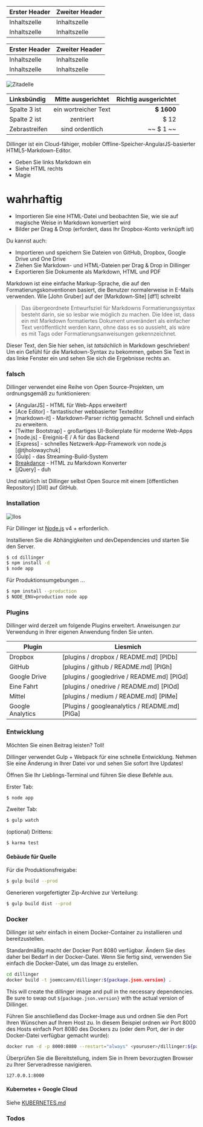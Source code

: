 Erster Header | Zweiter Header
--- | ---
Inhaltszelle | Inhaltszelle
Inhaltszelle | Inhaltszelle

Erster Header | Zweiter Header
--- | ---
Inhaltszelle | Inhaltszelle
Inhaltszelle | Inhaltszelle

![Zitadelle](https://vignette.wikia.nocookie.net/masseffect/images/d/d7/MassEffect2Citadel.jpg/revision/latest?cb=20100721191415)

Linksbündig | Mitte ausgerichtet | Richtig ausgerichtet
:-- | :-: | --:
Spalte 3 ist | ein wortreicher Text | **$ 1600**
Spalte 2 ist | zentriert | $ 12
Zebrastreifen | sind ordentlich | ~~ $ 1 ~~

Dillinger ist ein Cloud-fähiger, mobiler Offline-Speicher-AngularJS-basierter HTML5-Markdown-Editor.

- Geben Sie links Markdown ein
- Siehe HTML rechts
- Magie

# wahrhaftig

- Importieren Sie eine HTML-Datei und beobachten Sie, wie sie auf magische Weise in Markdown konvertiert wird
- Bilder per Drag & Drop (erfordert, dass Ihr Dropbox-Konto verknüpft ist)

Du kannst auch:

- Importieren und speichern Sie Dateien von GitHub, Dropbox, Google Drive und One Drive
- Ziehen Sie Markdown- und HTML-Dateien per Drag & Drop in Dillinger
- Exportieren Sie Dokumente als Markdown, HTML und PDF

Markdown ist eine einfache Markup-Sprache, die auf den Formatierungskonventionen basiert, die Benutzer normalerweise in E-Mails verwenden. Wie [John Gruber] auf der [Markdown-Site] [df1] schreibt

> Das übergeordnete Entwurfsziel für Markdowns Formatierungssyntax besteht darin, sie so lesbar wie möglich zu machen. Die Idee ist, dass ein mit Markdown formatiertes Dokument unverändert als einfacher Text veröffentlicht werden kann, ohne dass es so aussieht, als wäre es mit Tags oder Formatierungsanweisungen gekennzeichnet.

Dieser Text, den Sie hier sehen, ist *tatsächlich* in Markdown geschrieben! Um ein Gefühl für die Markdown-Syntax zu bekommen, geben Sie Text in das linke Fenster ein und sehen Sie sich die Ergebnisse rechts an.

### falsch

Dillinger verwendet eine Reihe von Open Source-Projekten, um ordnungsgemäß zu funktionieren:

- [AngularJS] - HTML für Web-Apps erweitert!
- [Ace Editor] - fantastischer webbasierter Texteditor
- [markdown-it] - Markdown-Parser richtig gemacht. Schnell und einfach zu erweitern.
- [Twitter Bootstrap] - großartiges UI-Boilerplate für moderne Web-Apps
- [node.js] - Ereignis-E / A für das Backend
- [Express] - schnelles Netzwerk-App-Framework von node.js [@tjholowaychuk]
- [Gulp] - das Streaming-Build-System
- [Breakdance](https://breakdance.github.io/breakdance/) - HTML zu Markdown Konverter
- [jQuery] - duh

Und natürlich ist Dillinger selbst Open Source mit einem [öffentlichen Repository] [Dill] auf GitHub.

### Installation

![Ilos](https://lh3.googleusercontent.com/proxy/DDV8a7sLIWurhJtW8Ego9bq-JlwpfFFoR0tkLJQKKYXEXoWHB6ZUP5jGKD2VcYt3z1QVsgcn6L3GoU1ns8m9fvi3U51GzddA70ZUMHgzHvjl4-i7YOJY9cShBPrfjUhMQhxaJ97WFBp612XmjMXVGypfGkiBarN4PWxhiHkiYYNW7HGbtTpOcyt9GQ4Q23C2noxLTWFXZMcQZhRpQA_qzu2n6_H6CPViBnhSHpEl4JZAPaGCSJqgZg)

Für Dillinger ist [Node.js](https://nodejs.org/) v4 + erforderlich.

Installieren Sie die Abhängigkeiten und devDependencies und starten Sie den Server.

```sh
$ cd dillinger
$ npm install -d
$ node app
```

Für Produktionsumgebungen ...

```sh
$ npm install --production
$ NODE_ENV=production node app
```

### Plugins

Dillinger wird derzeit um folgende Plugins erweitert. Anweisungen zur Verwendung in Ihrer eigenen Anwendung finden Sie unten.

Plugin | Liesmich
--- | ---
Dropbox | [plugins / dropbox / README.md] [PlDb]
GitHub | [plugins / github / README.md] [PlGh]
Google Drive | [plugins / googledrive / README.md] [PlGd]
Eine Fahrt | [plugins / onedrive / README.md] [PlOd]
Mittel | [plugins / medium / README.md] [PlMe]
Google Analytics | [Plugins / googleanalytics / README.md] [PlGa]

### Entwicklung

Möchten Sie einen Beitrag leisten? Toll!

Dillinger verwendet Gulp + Webpack für eine schnelle Entwicklung. Nehmen Sie eine Änderung in Ihrer Datei vor und sehen Sie sofort Ihre Updates!

Öffnen Sie Ihr Lieblings-Terminal und führen Sie diese Befehle aus.

Erster Tab:

```sh
$ node app
```

Zweiter Tab:

```sh
$ gulp watch
```

(optional) Drittens:

```sh
$ karma test
```

#### Gebäude für Quelle

Für die Produktionsfreigabe:

```sh
$ gulp build --prod
```

Generieren vorgefertigter Zip-Archive zur Verteilung:

```sh
$ gulp build dist --prod
```

### Docker

Dillinger ist sehr einfach in einem Docker-Container zu installieren und bereitzustellen.

Standardmäßig macht der Docker Port 8080 verfügbar. Ändern Sie dies daher bei Bedarf in der Docker-Datei. Wenn Sie fertig sind, verwenden Sie einfach die Docker-Datei, um das Image zu erstellen.

```sh
cd dillinger
docker build -t joemccann/dillinger:${package.json.version} .
```

This will create the dillinger image and pull in the necessary dependencies. Be sure to swap out `${package.json.version}` with the actual version of Dillinger.

Führen Sie anschließend das Docker-Image aus und ordnen Sie den Port Ihren Wünschen auf Ihrem Host zu. In diesem Beispiel ordnen wir Port 8000 des Hosts einfach Port 8080 des Dockers zu (oder dem Port, der in der Docker-Datei verfügbar gemacht wurde):

```sh
docker run -d -p 8000:8080 --restart="always" <youruser>/dillinger:${package.json.version}
```

Überprüfen Sie die Bereitstellung, indem Sie in Ihrem bevorzugten Browser zu Ihrer Serveradresse navigieren.

```sh
127.0.0.1:8000
```

#### Kubernetes + Google Cloud

Siehe [KUBERNETES.md](https://github.com/joemccann/dillinger/blob/master/KUBERNETES.md)

### Todos
